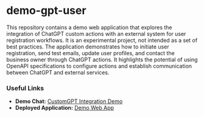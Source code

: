 # demo-gpt-user

This repository contains a demo web application that explores the integration of ChatGPT custom actions with an external
system for user registration workflows. It is an experimental project, not intended as a set of best practices. The
application demonstrates how to initiate user registration, send test emails, update user profiles, and contact the
business owner through ChatGPT actions. It highlights the potential of using OpenAPI specifications to configure actions
and establish communication between ChatGPT and external services.

### Useful Links

- **Demo Chat:** [CustomGPT Integration Demo](https://chatgpt.com/g/g-6751aefcfe308191b7fb3d4a2fef049b-customgpt-integration-demo)
- **Deployed Application:** [Demo Web App](https://user.demo.gpt.wiredgeese.com/)